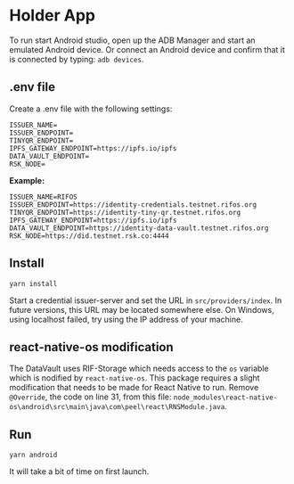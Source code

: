 # Holder App

To run start Android studio, open up the ADB Manager and start an emulated Android device. Or connect an Android device and confirm that it is connected by typing: `adb devices`.


## .env file

Create a .env file with the following settings:

```
ISSUER_NAME=
ISSUER_ENDPOINT=
TINYQR_ENDPOINT=
IPFS_GATEWAY_ENDPOINT=https://ipfs.io/ipfs
DATA_VAULT_ENDPOINT=
RSK_NODE=
```

**Example:**

```
ISSUER_NAME=RIFOS
ISSUER_ENDPOINT=https://identity-credentials.testnet.rifos.org
TINYQR_ENDPOINT=https://identity-tiny-qr.testnet.rifos.org
IPFS_GATEWAY_ENDPOINT=https://ipfs.io/ipfs
DATA_VAULT_ENDPOINT=https://identity-data-vault.testnet.rifos.org
RSK_NODE=https://did.testnet.rsk.co:4444
```

## Install
```
yarn install
```

Start a credential issuer-server and set the URL in `src/providers/index`. In future versions, this URL may be located somewhere else. On Windows, using localhost failed, try using the IP address of your machine.

## react-native-os modification

The DataVault uses RIF-Storage which needs access to the `os` variable which is nodified by `react-native-os`. This package requires a slight modification that needs to be made for React Native to run. Remove `@Override`, the code on line 31, from this file: `node_modules\react-native-os\android\src\main\java\com\peel\react\RNSModule.java`.

## Run
```
yarn android
```

It will take a bit of time on first launch.